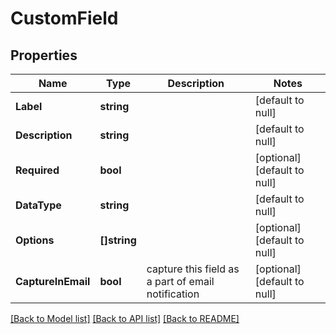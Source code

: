 # CustomField

## Properties
Name | Type | Description | Notes
------------ | ------------- | ------------- | -------------
**Label** | **string** |  | [default to null]
**Description** | **string** |  | [default to null]
**Required** | **bool** |  | [optional] [default to null]
**DataType** | **string** |  | [default to null]
**Options** | **[]string** |  | [optional] [default to null]
**CaptureInEmail** | **bool** | capture this field as a part of email notification | [optional] [default to null]

[[Back to Model list]](../README.md#documentation-for-models) [[Back to API list]](../README.md#documentation-for-api-endpoints) [[Back to README]](../README.md)

